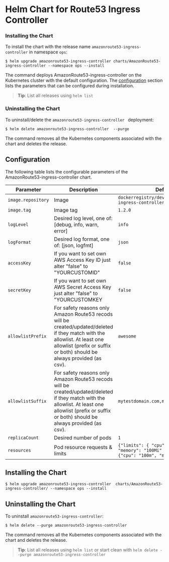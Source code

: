 # Helm Chart for Route53 Ingress Controller
### Installing the Chart

To install the chart with the release name `amazonroute53-ingress-controller` in namespace `ops`:

```console
$ helm upgrade amazonroute53-ingress-controller charts/AmazonRoute53-ingress-controller --namespace ops --install
```
The command deploys AmazonRoute53-ingress-controller on the Kubernetes cluster with the default configuration. The [configuration](#configuration) section lists the parameters that can be configured during installation.

> **Tip**: List all releases using `helm list`

### Uninstalling the Chart

To uninstall/delete the `amazonroute53-ingress-controller ` deployment:

```console
$ helm delete amazonroute53-ingress-controller  --purge
```

The command removes all the Kubernetes components associated with the chart and deletes the release.

## Configuration
The following table lists the configurable parameters of the AmazonRoute53-ingress-controller chart.

| Parameter | Description | Default |
| --- | --- | --- |
| `image.repository`                      | Image | `dockerregistry/devops/amazonroute53-ingress-controller` |
| `image.tag`                             | Image tag  | `1.2.0` |
| `logLevel`                              | Desired log level, one of: [debug, info, warn, error]  | `info` |
| `logFormat`                             | Desired log format, one of: [json, logfmt]  | `json` |
| `accessKey`                             | If you want to set own AWS Access Key ID just alter "false" to "YOURCUSTOMID"  | `false` |
| `secretKey`                             | If you want to set own AWS Secret Access Key just alter "false" to "YOURCUSTOMKEY | `false` |
| `allowlistPrefix`                       | For safety reasons only Amazon Route53 recods will be created/updated/deleted if they match with the allowlist. At least one allowlist (prefix or suffix or both) should be always provided (as csv).  | `awesome` |
| `allowlistSuffix`                       | For safety reasons only Amazon Route53 recods will be created/updated/deleted if they match with the allowlist. At least one allowlist (prefix or suffix or both) should be always provided (as csv).  | `mytestdomain.com,mytestdomain.org` |
| `replicaCount`                          | Desired number of pods | `1` |
| `resources`                             | Pod resource requests & limits | `{"limits": { "cpu": "100m", "memory": "100Mi" }, "requests": {"cpu": "100m", "memory": "100Mi" }}` |

## Installing the Chart

```console
$ helm upgrade amazonroute53-ingress-controller  charts/AmazonRoute53-ingress-controller/ --namespace ops --install
```

## Uninstalling the Chart

To uninstall `amazonroute53-ingress-controller`:

```console
$ helm delete --purge amazonroute53-ingress-controller 
```

The command removes all the Kubernetes components associated with the chart and deletes the release.

> **Tip**: List all releases using `helm list` or start clean with `helm delete --purge amazonroute53-ingress-controller`

